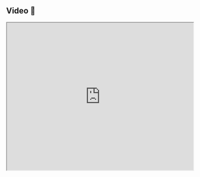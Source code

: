 ## Video 🎥

<iframe src="https://www.youtube.com/embed/vkfTVep_QzM" width="100%" height="400"></iframe>
